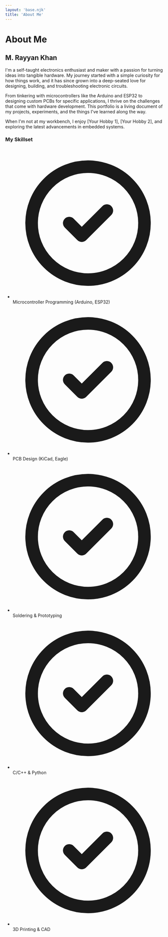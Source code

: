 ```yaml
---
layout: 'base.njk'
title: 'About Me'
---
```


<!-- Page Header -->

<div class="text-center pt-16 pb-12">
<h1 class="text-4xl md:text-5xl font-bold text-slate-900 tracking-tight">
About Me
</h1>
</div>

<!-- Main Content Grid -->

<div class="grid grid-cols-1 md:grid-cols-3 gap-12">

<!-- Left Column: Bio -->
<div class="md:col-span-2">
    <h2 class="text-3xl font-bold text-slate-900 tracking-tight">M. Rayyan Khan</h2>
    <p class="mt-4 text-xl text-slate-600 leading-relaxed">
        I'm a self-taught electronics enthusiast and maker with a passion for turning ideas into tangible hardware. My journey started with a simple curiosity for how things work, and it has since grown into a deep-seated love for designing, building, and troubleshooting electronic circuits.
    </p>
    <p class="mt-4 text-lg text-slate-600 leading-relaxed">
        From tinkering with microcontrollers like the Arduino and ESP32 to designing custom PCBs for specific applications, I thrive on the challenges that come with hardware development. This portfolio is a living document of my projects, experiments, and the things I've learned along the way.
    </p>
    <p class="mt-4 text-lg text-slate-600 leading-relaxed">
        When I'm not at my workbench, I enjoy [Your Hobby 1], [Your Hobby 2], and exploring the latest advancements in embedded systems.
    </p>
</div>

<!-- Right Column: Skills -->
<div class="md:col-span-1">
    <div class="bg-white p-6 rounded-lg shadow-lg">
        <h3 class="text-2xl font-bold text-slate-900">My Skillset</h3>
        <ul class="mt-4 space-y-3 text-slate-700">
            <li class="flex items-center">
                <svg class="w-5 h-5 text-indigo-500 mr-3 flex-shrink-0" fill="none" stroke="currentColor" viewBox="0 0 24 24" xmlns="[http://www.w3.org/2000/svg](http://www.w3.org/2000/svg)"><path stroke-linecap="round" stroke-linejoin="round" stroke-width="2" d="M9 12l2 2 4-4m6 2a9 9 0 11-18 0 9 9 0 0118 0z"></path></svg>
                Microcontroller Programming (Arduino, ESP32)
            </li>
            <li class="flex items-center">
                <svg class="w-5 h-5 text-indigo-500 mr-3 flex-shrink-0" fill="none" stroke="currentColor" viewBox="0 0 24 24" xmlns="[http://www.w3.org/2000/svg](http://www.w3.org/2000/svg)"><path stroke-linecap="round" stroke-linejoin="round" stroke-width="2" d="M9 12l2 2 4-4m6 2a9 9 0 11-18 0 9 9 0 0118 0z"></path></svg>
                PCB Design (KiCad, Eagle)
            </li>
            <li class="flex items-center">
                <svg class="w-5 h-5 text-indigo-500 mr-3 flex-shrink-0" fill="none" stroke="currentColor" viewBox="0 0 24 24" xmlns="[http://www.w3.org/2000/svg](http://www.w3.org/2000/svg)"><path stroke-linecap="round" stroke-linejoin="round" stroke-width="2" d="M9 12l2 2 4-4m6 2a9 9 0 11-18 0 9 9 0 0118 0z"></path></svg>
                Soldering & Prototyping
            </li>
            <li class="flex items-center">
                <svg class="w-5 h-5 text-indigo-500 mr-3 flex-shrink-0" fill="none" stroke="currentColor" viewBox="0 0 24 24" xmlns="[http://www.w3.org/2000/svg](http://www.w3.org/2000/svg)"><path stroke-linecap="round" stroke-linejoin="round" stroke-width="2" d="M9 12l2 2 4-4m6 2a9 9 0 11-18 0 9 9 0 0118 0z"></path></svg>
                C/C++ & Python
            </li>
             <li class="flex items-center">
                <svg class="w-5 h-5 text-indigo-500 mr-3 flex-shrink-0" fill="none" stroke="currentColor" viewBox="0 0 24 24" xmlns="[http://www.w3.org/2000/svg](http://www.w3.org/2000/svg)"><path stroke-linecap="round" stroke-linejoin="round" stroke-width="2" d="M9 12l2 2 4-4m6 2a9 9 0 11-18 0 9 9 0 0118 0z"></path></svg>
                3D Printing & CAD
            </li>
        </ul>
    </div>
</div>

</div>
